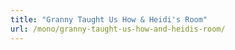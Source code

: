 ```yaml
---
title: "Granny Taught Us How & Heidi's Room"
url: /mono/granny-taught-us-how-and-heidis-room/
---
```

